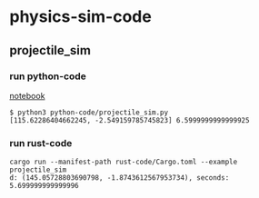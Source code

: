 # physics-sim-code

## projectile_sim

### run python-code

[notebook](notebook.ipynb)

```
$ python3 python-code/projectile_sim.py
[115.62286404662245, -2.549159785745823] 6.5999999999999925
```

### run rust-code

```
cargo run --manifest-path rust-code/Cargo.toml --example projectile_sim
d: (145.05728803690798, -1.8743612567953734), seconds: 5.699999999999996
```